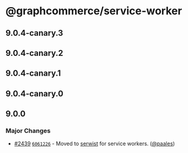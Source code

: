 # @graphcommerce/service-worker

## 9.0.4-canary.3

## 9.0.4-canary.2

## 9.0.4-canary.1

## 9.0.4-canary.0

## 9.0.0

### Major Changes

- [#2439](https://github.com/graphcommerce-org/graphcommerce/pull/2439) [`6061226`](https://github.com/graphcommerce-org/graphcommerce/commit/60612265466e4c508a2d3f478ff679251e7819de) - Moved to [serwist](https://serwist.pages.dev/) for service workers. ([@paales](https://github.com/paales))
